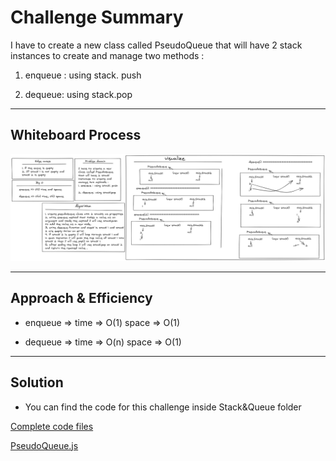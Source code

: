 # Challenge Summary

<!-- Description of the challenge -->

I have to create a new
class called PseudoQueue
that will have 2 stack
instances to create and
manage two methods :

1. enqueue : using stack. push

2. dequeue: using stack.pop

---

## Whiteboard Process

<!-- Embedded whiteboard image -->

![ch06](../../img/stack-queue-pseudo.png)

---

## Approach & Efficiency

<!-- What approach did you take? Why? What is the Big O space/time for this approach? -->

- enqueue =>
  time => O(1)
  space => O(1)

- dequeue =>
  time => O(n)
  space => O(1)

---

## Solution

<!-- Show how to run your code, and examples of it in action -->

- You can find the code for this challenge inside Stack&Queue folder

[Complete code files](../code-challenges/)

[PseudoQueue.js](../code-challenges/Stack&Queue/PseudoQueue.js)
